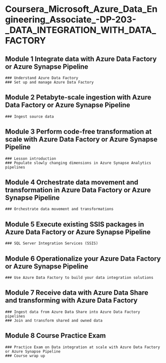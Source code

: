 # Coursera_Microsoft_Azure_Data_Engineering_Associate_-DP-203-_DATA_INTEGRATION_WITH_DATA_FACTORY

  ## Module 1 Integrate data with Azure Data Factory or Azure Synapse Pipeline
    ### Understand Azure Data Factory
    ### Set up and manage Azure Data Factory
    
  ## Module 2 Petabyte-scale ingestion with Azure Data Factory or Azure Synapse Pipeline
    ### Ingest source data
    
  ## Module 3 Perform code-free transformation at scale with Azure Data Factory or Azure Synapse Pipeline
    ### Lesson introduction
    ### Populate slowly changing dimensions in Azure Synapse Analytics pipelines
  
  ## Module 4 Orchestrate data movement and transformation in Azure Data Factory or Azure Synapse Pipeline
    ### Orchestrate data movement and transformations
  
  ## Module 5 Execute existing SSIS packages in Azure Data Factory or Azure Synapse Pipeline
    ### SQL Server Integration Services (SSIS)
  
  ## Module 6 Operationalize your Azure Data Factory or Azure Synapse Pipeline
    ### Use Azure Data Factory to build your data integration solutions
    
  ## Module 7 Receive data with Azure Data Share and transforming with Azure Data Factory
    ### Ingest data from Azure Data Share into Azure Data Factory pipelines
    ### Join and transform shared and owned data
    
  ## Module 8 Course Practice Exam
    ### Practice Exam on Data integration at scale with Azure Data Factory or Azure Synapse Pipeline
    ### Course wrap up
